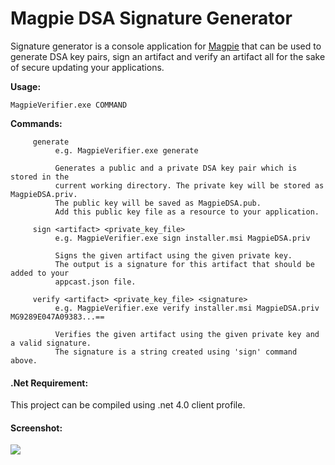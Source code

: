 # Magpie DSA Signature Generator
Signature generator is a console application for [Magpie](https://github.com/ashokgelal/Magpie) that can be used to generate DSA key pairs, sign an artifact and verify an artifact all for the sake of secure updating your applications.

**Usage:**

    MagpieVerifier.exe COMMAND

**Commands:**

```shell        
	 generate          e.g. MagpieVerifier.exe generate          Generates a public and a private DSA key pair which is stored in the          current working directory. The private key will be stored as MagpieDSA.priv.          The public key will be saved as MagpieDSA.pub.          Add this public key file as a resource to your application.     sign <artifact> <private_key_file>          e.g. MagpieVerifier.exe sign installer.msi MagpieDSA.priv          Signs the given artifact using the given private key.          The output is a signature for this artifact that should be added to your          appcast.json file.     verify <artifact> <private_key_file> <signature>          e.g. MagpieVerifier.exe verify installer.msi MagpieDSA.priv MG9289E047A09383...==          Verifies the given artifact using the given private key and a valid signature.          The signature is a string created using 'sign' command above.
```

#### .Net Requirement:
This project can be compiled using .net 4.0 client profile.

#### Screenshot:

![](https://raw.githubusercontent.com/ashokgelal/Magpie-SignatureGenerator/master/screenshots/lp_download_screenshot.png)

